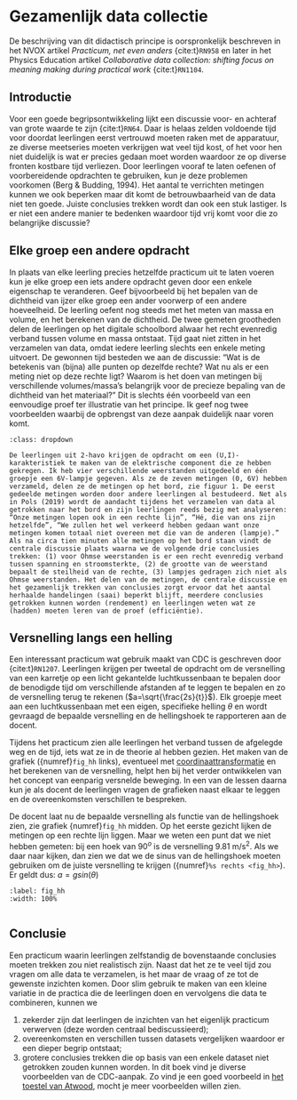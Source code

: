 # Gezamenlijk data collectie

De beschrijving van dit didactisch principe is oorspronkelijk beschreven in het NVOX artikel *Practicum, net even anders* {cite:t}`RN958` en later in het Physics Education artikel *Collaborative data collection: shifting focus on meaning making during practical work* {cite:t}`RN1104`.

## Introductie
Voor een goede begripsontwikkeling lijkt een discussie voor- en achteraf van grote waarde te zijn {cite:t}`RN64`. Daar is helaas zelden voldoende tijd voor doordat leerlingen eerst vertrouwd moeten raken met de apparatuur, ze diverse meetseries moeten verkrijgen wat veel tijd kost, of het voor hen niet duidelijk is wat er precies gedaan moet worden waardoor ze op diverse fronten kostbare tijd verliezen. Door leerlingen vooraf te laten oefenen of voorbereidende opdrachten te gebruiken, kun je deze problemen voorkomen (Berg & Budding, 1994). Het aantal te verrichten metingen kunnen we ook beperken maar dit komt de betrouwbaarheid van de data niet ten goede. Juiste conclusies trekken wordt dan ook een stuk lastiger. Is er niet een andere manier te bedenken waardoor tijd vrij komt voor die zo belangrijke discussie?

## Elke groep een andere opdracht 
In plaats van elke leerling precies hetzelfde practicum uit te laten voeren kun je elke groep een iets andere opdracht geven door een enkele eigenschap te veranderen. Geef bijvoorbeeld bij het bepalen van de dichtheid van ijzer elke groep een ander voorwerp of een andere hoeveelheid. De leerling oefent nog steeds met het meten van massa en volume, en het berekenen van de dichtheid. De twee gemeten grootheden delen de leerlingen op het digitale schoolbord alwaar het recht evenredig verband tussen volume en massa ontstaat. Tijd gaat niet zitten in het verzamelen van data, omdat iedere leerling slechts een enkele meting uitvoert. De gewonnen tijd besteden we aan de discussie: “Wat is de betekenis van (bijna) alle punten op dezelfde rechte? Wat nu als er een meting niet op deze rechte ligt? Waarom is het doen van metingen bij verschillende volumes/massa’s belangrijk voor de precieze bepaling van de dichtheid van het materiaal?” Dit is slechts één voorbeeld van een eenvoudige proef ter illustratie van het principe. Ik geef nog twee voorbeelden waarbij de opbrengst van deze aanpak duidelijk naar voren komt.

```{admonition} voorbeeld van een practicum rond elektriciteit in klas 2
:class: dropdown

De leerlingen uit 2-havo krijgen de opdracht om een (U,I)-karakteristiek te maken van de elektrische component die ze hebben gekregen. Ik heb vier verschillende weerstanden uitgedeeld en één groepje een 6V-lampje gegeven. Als ze de zeven metingen (0, 6V) hebben verzameld, delen ze de metingen op het bord, zie figuur 1. De eerst gedeelde metingen worden door andere leerlingen al bestudeerd. Net als in Pols (2019) wordt de aandacht tijdens het verzamelen van data al getrokken naar het bord en zijn leerlingen reeds bezig met analyseren: “Onze metingen lopen ook in een rechte lijn”, “Hé, die van ons zijn hetzelfde”, “We zullen het wel verkeerd hebben gedaan want onze metingen komen totaal niet overeen met die van de anderen (lampje).” Als na circa tien minuten alle metingen op het bord staan vindt de centrale discussie plaats waarna we de volgende drie conclusies trekken: (1) voor Ohmse weerstanden is er een recht evenredig verband tussen spanning en stroomsterkte, (2) de grootte van de weerstand bepaalt de steilheid van de rechte, (3) lampjes gedragen zich niet als Ohmse weerstanden. Het delen van de metingen, de centrale discussie en het gezamenlijk trekken van conclusies zorgt ervoor dat het aantal herhaalde handelingen (saai) beperkt blijft, meerdere conclusies getrokken kunnen worden (rendement) en leerlingen weten wat ze (hadden) moeten leren van de proef (efficiëntie).
```

## Versnelling langs een helling
Een interessant practicum wat gebruik maakt van CDC is geschreven door {cite:t}`RN1207`. Leerlingen krijgen per tweetal de opdracht om de versnelling van een karretje op een licht gekantelde luchtkussenbaan te bepalen door de benodigde tijd om verschillende afstanden af te leggen te bepalen en zo de versnelling terug te rekenen ($a=\sqrt{\frac{2s}{t}}$). Elk groepje meet aan een luchtkussenbaan met een eigen, specifieke helling  $\theta$ en wordt gevraagd de bepaalde versnelling en de hellingshoek te rapporteren aan de docent.

Tijdens het practicum zien alle leerlingen het verband tussen de afgelegde weg en de tijd, iets wat ze in de theorie al hebben gezien. Het maken van de grafiek ({numref}`fig_hh` links), eventueel met [coordinaattransformatie](../Technieken/Wiskunde.md) en het berekenen van de versnelling, helpt hen bij het verder ontwikkelen van het concept van eenparig versnelde beweging. In een van de lessen daarna kun je als docent de leerlingen vragen de grafieken naast elkaar te leggen en de overeenkomsten verschillen te bespreken. 

De docent laat nu de bepaalde versnelling als functie van de hellingshoek zien, zie grafiek {numref}`fig_hh` midden. Op het eerste gezicht lijken de metingen op een rechte lijn liggen. Maar we weten een punt dat we niet hebben gemeten: bij een hoek van 90$^o$ is de versnelling 9.81 m/s$^2$. Als we daar naar kijken, dan zien we dat we de sinus van de hellingshoek moeten gebruiken om de juiste versnelling te krijgen ({numref}`%s rechts <fig_hh>`). Er geldt dus: $a=gsin(\theta)$

```{figure} Figuren/combined_plot.png
:label: fig_hh
:width: 100%


```

## Conclusie
Een practicum waarin leerlingen zelfstandig de bovenstaande conclusies moeten trekken zou niet realistisch zijn. Naast dat het ze te veel tijd zou vragen om alle data te verzamelen, is het maar de vraag of ze tot de gewenste inzichten komen. Door slim gebruik te maken van een kleine variatie in de practica die de leerlingen doen en vervolgens die data te combineren, kunnen we 
1. zekerder zijn dat leerlingen de inzichten van het eigenlijk practicum verwerven (deze worden centraal bediscussieerd);
2. overeenkomsten en verschillen tussen datasets vergelijken waardoor er een dieper begrip ontstaat;
3. grotere conclusies trekken die op basis van een enkele dataset niet getrokken zouden kunnen worden.
In dit boek vind je diverse voorbeelden van de CDC-aanpak. Zo vind je een goed voorbeeld in [het toestel van Atwood](../Experimenten/Mechanica/Atwood/Atwood.md), mocht je meer voorbeelden willen zien.